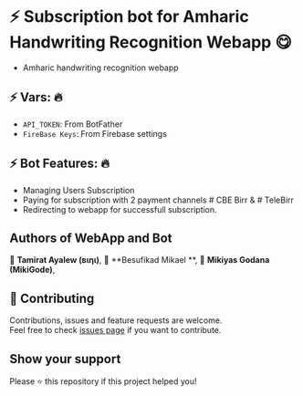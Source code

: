 # ⚡ Subscription bot for Amharic Handwriting Recognition Webapp 😋 

- Amharic handwriting recognition webapp

## ⚡ Vars: 🔥

* `API_TOKEN`: From BotFather
* `FireBase Keys`: From Firebase settings


## ⚡ Bot Features: 🔥
- Managing Users Subscription
- Paying for subscription with 2 payment channels # CBE Birr & # TeleBirr
- Redirecting to webapp for successfull subscription.

## Authors of WebApp and Bot

👤 **Tamirat Ayalew (вιηι)**,
👤 **Besufikad Mikael **,
👤 **Mikiyas Godana (MikiGode)**,

## 🤝 Contributing

Contributions, issues and feature requests are welcome.<br />
Feel free to check [issues page](https://github.com/binitech/) if you want to contribute.<br />

## Show your support

Please ⭐️ this repository if this project helped you!
